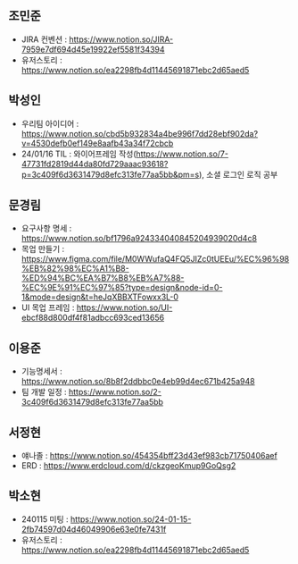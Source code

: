## 조민준
- JIRA 컨벤션 : https://www.notion.so/JIRA-7959e7df694d45e19922ef5581f34394
- 유저스토리 : https://www.notion.so/ea2298fb4d11445691871ebc2d65aed5

## 박성인
- 우리팀 아이디어 : https://www.notion.so/cbd5b932834a4be996f7dd28ebf902da?v=4530defb0ef149e8aafb43a34f72cbcb
- 24/01/16 TIL : 와이어프레임 작성(https://www.notion.so/7-47731fd2819d44da80fd729aaac93618?p=3c409f6d3631479d8efc313fe77aa5bb&pm=s), 소셜 로그인 로직 공부 

## 문경림
- 요구사항 명세 : https://www.notion.so/bf1796a924334040845204939020d4c8
- 목업 만들기 :  https://www.figma.com/file/M0WWufaQ4FQ5JIZc0tUEEu/%EC%96%98%EB%82%98%EC%A1%B8-%ED%94%BC%EA%B7%B8%EB%A7%88-%EC%9E%91%EC%97%85?type=design&node-id=0-1&mode=design&t=heJqXBBXTFowxx3L-0
- UI 목업 프레임 : https://www.notion.so/UI-ebcf88d800df4f81adbcc693ced13656

## 이용준
- 기능명세서 : https://www.notion.so/8b8f2ddbbc0e4eb99d4ec671b425a948
- 팀 개발 일정 : https://www.notion.so/2-3c409f6d3631479d8efc313fe77aa5bb

## 서정현
- 얘나졸 :  https://www.notion.so/454354bff23d43ef983cb71750406aef
- ERD : https://www.erdcloud.com/d/ckzgeoKmup9GoQsg2

## 박소현
- 240115 미팅 : https://www.notion.so/24-01-15-2fb74597d04d46049906e63e0fe7431f
- 유저스토리 : https://www.notion.so/ea2298fb4d11445691871ebc2d65aed5
